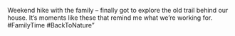 Weekend hike with the family – finally got to explore the old trail behind our house. It’s moments like these that remind me what we’re working for. #FamilyTime #BackToNature”
